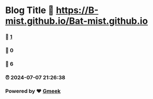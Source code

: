 # Blog Title :link: https://B-mist.github.io/Bat-mist.github.io 
### :page_facing_up: [1](https://B-mist.github.io/Bat-mist.github.io/tag.html) 
### :speech_balloon: 0 
### :hibiscus: 6 
### :alarm_clock: 2024-07-07 21:26:38 
### Powered by :heart: [Gmeek](https://github.com/Meekdai/Gmeek)
